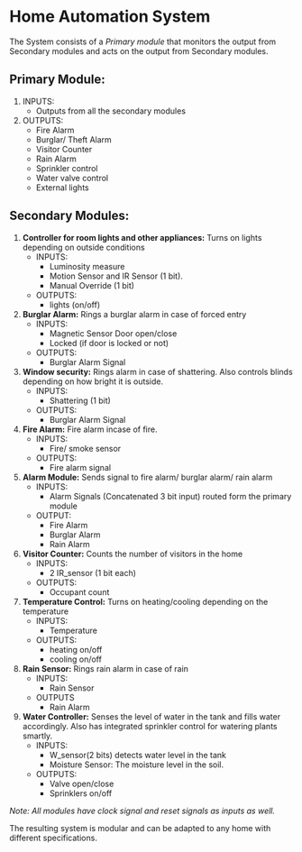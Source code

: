 
# **Home Automation System**
The System consists of a *Primary module* that monitors the output from Secondary modules and acts on the output from Secondary modules.

## Primary Module:
1. INPUTS: 
    * Outputs from all the secondary modules
2. OUTPUTS:
    * Fire Alarm
    * Burglar/ Theft Alarm
    * Visitor Counter
    * Rain Alarm
    * Sprinkler control
    * Water valve control
    * External lights


## Secondary Modules:
1. **Controller for room lights and other appliances:** Turns on lights depending on outside conditions
   * INPUTS:
      * Luminosity measure
      * Motion Sensor and IR Sensor (1 bit).
      * Manual Override (1 bit)
    * OUTPUTS:
      * lights (on/off)
2. **Burglar Alarm:** Rings a burglar alarm in case of forced entry 
    * INPUTS:
      * Magnetic Sensor Door open/close
      * Locked (if door is locked or not)
    * OUTPUTS:
      * Burglar Alarm Signal
3. **Window security:** Rings alarm in case of shattering. Also controls blinds depending on how bright it is outside.
    * INPUTS:
      * Shattering (1 bit)
    * OUTPUTS:
      * Burglar Alarm Signal
4. **Fire Alarm:** Fire alarm incase of fire.
	* INPUTS:
		* Fire/ smoke sensor
	* OUTPUTS:
		* Fire alarm signal
5. **Alarm Module:** Sends signal to fire alarm/ burglar alarm/ rain alarm
	* INPUTS: 
		* Alarm Signals (Concatenated 3 bit input) routed form the primary module
	* OUTPUT:
		* Fire Alarm
		* Burglar Alarm
		* Rain Alarm     
6. **Visitor Counter:** Counts the number of visitors in the home
    * INPUTS:
      * 2 IR_sensor (1 bit each)
    * OUTPUTS:
      * Occupant count
7. **Temperature Control:** Turns on heating/cooling depending on the temperature
    * INPUTS:
      * Temperature
    * OUTPUTS:
      * heating on/off
      * cooling on/off
8. **Rain Sensor:** Rings rain alarm in case of rain
    * INPUTS:
      * Rain Sensor
    * OUTPUTS
      * Rain Alarm
9. **Water Controller:** Senses the level of water in the tank and fills water accordingly. Also has integrated sprinkler control for watering plants smartly.
    * INPUTS:
      * W_sensor(2 bits) detects water level in the tank
      * Moisture Sensor: The moisture level in the soil.
    * OUTPUTS:
      * Valve open/close
      * Sprinklers on/off

*Note: All modules have clock signal and reset signals as inputs as well.*

The resulting system is modular and can be adapted to any home with different specifications.
